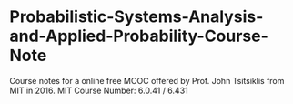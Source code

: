 # Probabilistic-Systems-Analysis-and-Applied-Probability-Course-Note
Course notes for a online free MOOC offered by Prof. John Tsitsiklis from MIT in 2016. MIT Course Number: 6.0.41 / 6.431 
